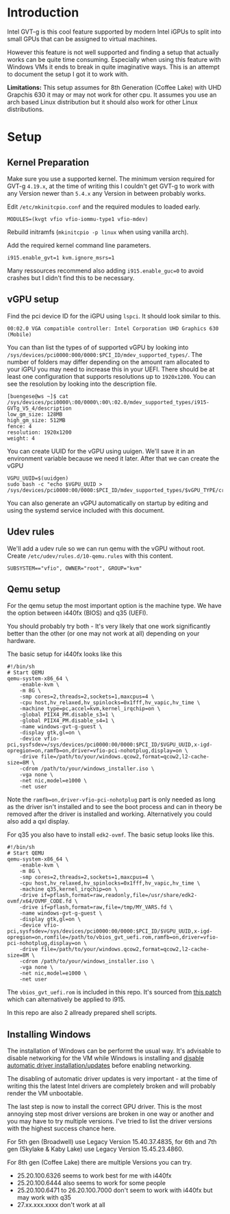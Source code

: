 # Introduction
Intel GVT-g is this cool feature supported by modern Intel iGPUs to split into small GPUs that can be assigned to virtual machines.

However this feature is not well supported and finding a setup that actually works can be quite time consuming. Especially when using this feature with Windows VMs it ends to break in quite imaginative ways. This is an attempt to document the setup I got it to work with.
 
**Limitations:** This setup assumes for 8th Generation (Coffee Lake) with UHD Grapchis 630 it may or may not work for other cpu. It assumes you use an arch based Linux distribution but it should also work for other Linux distributions.

# Setup
## Kernel Preparation

Make sure you use a supported kernel. The minimum version required for GVT-g `4.19.x`, at the time of writing this I couldn't get GVT-g to work with any Version newer than `5.4.x` any Version in between probably works.

Edit `/etc/mkinitcpio.conf` and the required modules to loaded early.
```
MODULES=(kvgt vfio vfio-iommu-type1 vfio-mdev)
```
Rebuild initramfs (`mkinitcpio -p linux` when using vanilla arch).

Add the required kernel command line parameters.
```
i915.enable_gvt=1 kvm.ignore_msrs=1
```
Many ressources recommend also adding `i915.enable_guc=0` to avoid crashes but I didn't find this to be necessary.

## vGPU setup

Find the pci device ID for the iGPU using `lspci`. It should look similar to this.
```
00:02.0 VGA compatible controller: Intel Corporation UHD Graphics 630 (Mobile)
```
You can than list the types of of supported vGPU by looking into `/sys/devices/pci0000:000/0000:$PCI_ID/mdev_supported_types/`. The number of folders may differ depending on the amount ram allocated to your iGPU you may need to increase this in your UEFI. There should be at least one configuration that supports resolutions up to `1920x1200`. You can see the resolution by looking into the description file.
```
[buengese@ws ~]$ cat /sys/devices/pci0000\:00/0000\:00\:02.0/mdev_supported_types/i915-GVTg_V5_4/description 
low_gm_size: 128MB
high_gm_size: 512MB
fence: 4
resolution: 1920x1200
weight: 4
```
You can create UUID for the vGPU using uuigen. We'll save it in an environment variable because we need it later. After that we can create the vGPU
```
VGPU_UUID=$(uuidgen)
sudo bash -c "echo $VGPU_UUID > /sys/devices/pci0000:00/0000:$PCI_ID/mdev_supported_types/$vGPU_TYPE/create"
```
You can also generate an vGPU automatically on startup by editing and using the systemd service included with this document.

## Udev rules

We'll add a udev rule so we can run qemu with the vGPU without root. Create `/etc/udev/rules.d/10-qemu.rules` with this content.
```
SUBSYSTEM=="vfio", OWNER="root", GROUP="kvm"
```

## Qemu setup

For the qemu setup the most important option is the machine type. We have the option between i440fx (BIOS) and q35 (UEFI). 

You should probably try both - It's very likely that one work significantly better than the other (or one may not work at all) depending on your hardware.

The basic setup for i440fx looks like this
```
#!/bin/sh
# Start QEMU
qemu-system-x86_64 \
    -enable-kvm \
    -m 8G \
    -smp cores=2,threads=2,sockets=1,maxcpus=4 \
    -cpu host,hv_relaxed,hv_spinlocks=0x1fff,hv_vapic,hv_time \
    -machine type=pc,accel=kvm,kernel_irqchip=on \
    -global PIIX4_PM.disable_s3=1 \
    -global PIIX4_PM.disable_s4=1 \
    -name windows-gvt-g-guest \
    -display gtk,gl=on \
    -device vfio-pci,sysfsdev=/sys/devices/pci0000:00/0000:$PCI_ID/$VGPU_UUID,x-igd-opregion=on,ramfb=on,driver=vfio-pci-nohotplug,display=on \
    -drive file=/path/to/your/windows.qcow2,format=qcow2,l2-cache-size=8M \
    -cdrom /path/to/your/windows_installer.iso \
    -vga none \
    -net nic,model=e1000 \
    -net user
```
Note the `ramfb=on,driver-vfio-pci-nohotplug` part is only needed as long as the driver isn't installed and to see the boot process and can in theory be removed after the driver is installed and working. Alternatively you could also add a qxl display.

For q35 you also have to install `edk2-ovmf`. The basic setup looks like this.
```
#!/bin/sh
# Start QEMU
qemu-system-x86_64 \
    -enable-kvm \
    -m 8G \
    -smp cores=2,threads=2,sockets=1,maxcpus=4 \
    -cpu host,hv_relaxed,hv_spinlocks=0x1fff,hv_vapic,hv_time \
    -machine q35,kernel_irqchip=on \
    -drive if=pflash,format=raw,readonly,file=/usr/share/edk2-ovmf/x64/OVMF_CODE.fd \
    -drive if=pflash,format=raw,file=/tmp/MY_VARS.fd \
    -name windows-gvt-g-guest \
    -display gtk,gl=on \
    -device vfio-pci,sysfsdev=/sys/devices/pci0000:00/0000:$PCI_ID/$VGPU_UUID,x-igd-opregion=on,romfile=/path/to/vbios_gvt_uefi.rom,ramfb=on,driver=vfio-pci-nohotplug,display=on \
    -drive file=/path/to/your/windows.qcow2,format=qcow2,l2-cache-size=8M \
    -cdrom /path/to/your/windows_installer.iso \
    -vga none \
    -net nic,model=e1000 \
    -net user
```
The `vbios_gvt_uefi.rom` is included in this repo. It's sourced from [this patch](https://bugzilla.tianocore.org/show_bug.cgi?id=935#c12) which can alternatively be applied to i915.

In this repo are also 2 allready prepared shell scripts.

## Installing Windows

The installation of Windows can be performt the usual way. It's advisable to disable networking for the VM while Windows is installing and [disable automatic driver installation/updates](https://windowsloop.com/disable-automatic-driver-installation-on-windows-10/) before enabling networking. 

The disabling of automatic driver updates is very important - at the time of writing this the latest Intel drivers are completely broken and will probably render the VM unbootable.

The last step is now to install the correct GPU driver. This is the most annoying step most driver versions are broken in one way or another and you may have to try multiple versions. I've tried to list the driver versions with the highest success chance here.

For 5th gen (Broadwell) use Legacy Version 15.40.37.4835, for 6th and 7th gen (Skylake & Kaby Lake) use Legacy Version 15.45.23.4860. 

For 8th gen (Coffee Lake) there are multiple Versions you can try.
- 25.20.100.6326 seems to work best for me with i440fx
- 25.20.100.6444 also seems to work for some people
- 25.20.100.6471 to 26.20.100.7000 don't seem to work with i440fx but may work with q35
- 27.xx.xxx.xxxx don't work at all